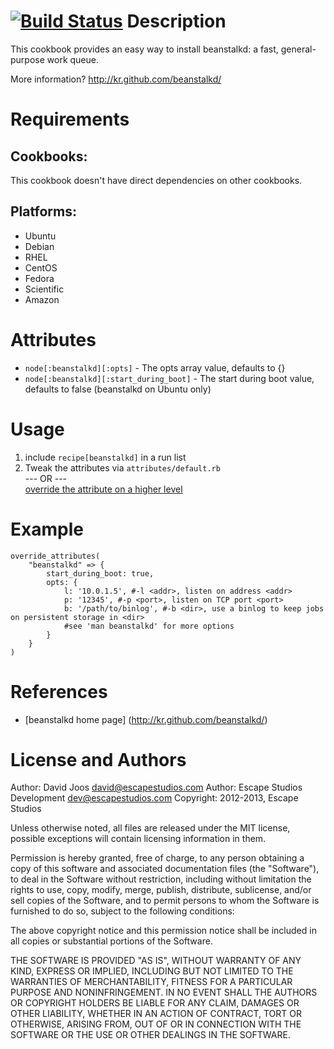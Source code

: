 [![Build Status](https://secure.travis-ci.org/escapestudios/chef-beanstalkd.png)](http://travis-ci.org/escapestudios/chef-beanstalkd)
Description
===========

This cookbook provides an easy way to install beanstalkd: a fast, general-purpose work queue.

More information?
http://kr.github.com/beanstalkd/

Requirements
============

## Cookbooks:

This cookbook doesn't have direct dependencies on other cookbooks.

## Platforms:

* Ubuntu
* Debian
* RHEL
* CentOS
* Fedora
* Scientific
* Amazon

Attributes
==========

* `node[:beanstalkd][:opts]` - The opts array value, defaults to {}
* `node[:beanstalkd][:start_during_boot]` - The start during boot value, defaults to false (beanstalkd on Ubuntu only)

Usage
=====

 1. include `recipe[beanstalkd]` in a run list
 2. Tweak the attributes via `attributes/default.rb`  
    --- OR ---  
    [override the attribute on a higher level](http://wiki.opscode.com/display/chef/Attributes#Attributes-AttributesPrecedence)

Example
=======

    override_attributes(
        "beanstalkd" => {
            start_during_boot: true,
            opts: {
                l: '10.0.1.5', #-l <addr>, listen on address <addr>
                p: '12345', #-p <port>, listen on TCP port <port>
                b: '/path/to/binlog', #-b <dir>, use a binlog to keep jobs on persistent storage in <dir>
                #see 'man beanstalkd' for more options
            }
        }
    )

References
==========

* [beanstalkd home page] (http://kr.github.com/beanstalkd/)

License and Authors
===================

Author: David Joos <david@escapestudios.com>
Author: Escape Studios Development <dev@escapestudios.com>
Copyright: 2012-2013, Escape Studios

Unless otherwise noted, all files are released under the MIT license,
possible exceptions will contain licensing information in them.

Permission is hereby granted, free of charge, to any person obtaining a copy
of this software and associated documentation files (the "Software"), to deal
in the Software without restriction, including without limitation the rights
to use, copy, modify, merge, publish, distribute, sublicense, and/or sell
copies of the Software, and to permit persons to whom the Software is
furnished to do so, subject to the following conditions:

The above copyright notice and this permission notice shall be included in
all copies or substantial portions of the Software.

THE SOFTWARE IS PROVIDED "AS IS", WITHOUT WARRANTY OF ANY KIND, EXPRESS OR
IMPLIED, INCLUDING BUT NOT LIMITED TO THE WARRANTIES OF MERCHANTABILITY,
FITNESS FOR A PARTICULAR PURPOSE AND NONINFRINGEMENT. IN NO EVENT SHALL THE
AUTHORS OR COPYRIGHT HOLDERS BE LIABLE FOR ANY CLAIM, DAMAGES OR OTHER
LIABILITY, WHETHER IN AN ACTION OF CONTRACT, TORT OR OTHERWISE, ARISING FROM,
OUT OF OR IN CONNECTION WITH THE SOFTWARE OR THE USE OR OTHER DEALINGS IN
THE SOFTWARE.
